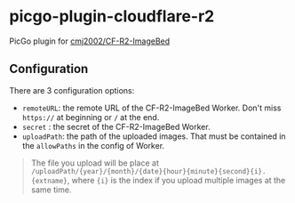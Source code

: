 # picgo-plugin-cloudflare-r2

PicGo plugin for [cmj2002/CF-R2-ImageBed](https://github.com/cmj2002/CF-R2-ImageBed)

## Configuration

There are 3 configuration options:

* `remoteURL`: the remote URL of the CF-R2-ImageBed Worker. Don't miss `https://` at beginning or `/` at the end.
* `secret` : the secret of the CF-R2-ImageBed Worker.
* `uploadPath`: the path of the uploaded images. That must be contained in the `allowPaths` in the config of Worker.

> The file you upload will be place at `/uploadPath/{year}/{month}/{date}{hour}{minute}{second}{i}.{extname}`, where `{i}` is the index if you upload multiple images at the same time.
